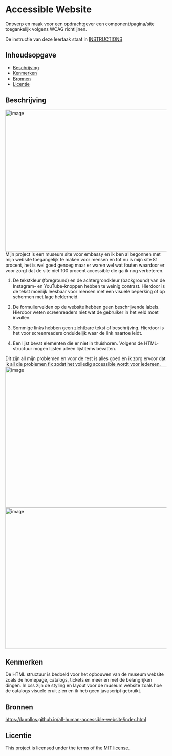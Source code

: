 # Accessible Website

Ontwerp en maak voor een opdrachtgever een component/pagina/site toegankelijk volgens WCAG richtlijnen.

De instructie van deze leertaak staat in [INSTRUCTIONS](https://github.com/fdnd-task/all-human-accessible-website/blob/main/docs/INSTRUCTIONS.md)

## Inhoudsopgave

  * [Beschrijving](#beschrijving)
  * [Kenmerken](#kenmerken)
  * [Bronnen](#bronnen)
  * [Licentie](#licentie)

## Beschrijving
<img width="959" height="441" alt="image" src="https://github.com/user-attachments/assets/2324d48e-a9fe-44f2-9783-4b5a3da45998" />
Mijn project is een museum site voor embassy en ik ben al begonnen met mijn website toegangelijk te maken voor mensen en tot nu is mijn site 81 procent, het is wel goed genoeg maar er waren wel wat fouten waardoor er voor zorgt dat de site niet 100 procent accessible die ga ik nog verbeteren.

1. De tekstkleur (foreground) en de achtergrondkleur (background) van de Instagram- en YouTube-knoppen hebben te weinig contrast. Hierdoor is de tekst moeilijk leesbaar voor mensen met een visuele beperking of op schermen met lage helderheid. 

2. De formuliervelden op de website hebben geen beschrijvende labels. Hierdoor weten screenreaders niet wat de gebruiker in het veld moet invullen.

3. Sommige links hebben geen zichtbare tekst of beschrijving. Hierdoor is het voor screenreaders onduidelijk waar de link naartoe leidt.

4. Een lijst bevat elementen die er niet in thuishoren. Volgens de HTML-structuur mogen lijsten alleen lijstitems bevatten.
   
Dit zijn all mijn problemen en voor de rest is alles goed en ik zorg ervoor dat ik all die problemen fix zodat het volledig accessible wordt voor iedereen.
<img width="818" height="440" alt="image" src="https://github.com/user-attachments/assets/bc751414-891b-444c-a978-76f31a683787" />
<img width="728" height="439" alt="image" src="https://github.com/user-attachments/assets/3bc6862e-1673-4f5e-b28b-5be0375ef5c7" />



## Kenmerken
De HTML structuur is bedoeld voor het opbouwen van de museum website zoals de homepage, catalogs, tickets en meer en met de belangrijken dingen. In css zijn de styling en layout voor de museum website zoals hoe de catalogs visuele eruit zien en ik heb geen javascript gebruikt.


## Bronnen
https://kurollos.github.io/all-human-accessible-website/index.html

## Licentie
This project is licensed under the terms of the [MIT license](./LICENSE).
